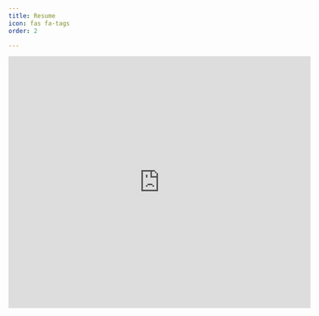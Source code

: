 ```yaml
---
title: Resume
icon: fas fa-tags
order: 2

---
```

<iframe src="https://docs.google.com/viewer?url=https://github.com/JeonSHyun/JeonSHyun.github.io/files/14338981/CV.pdf&embedded=true" style="width:600px; height:500px;" frameborder="0"></iframe>
